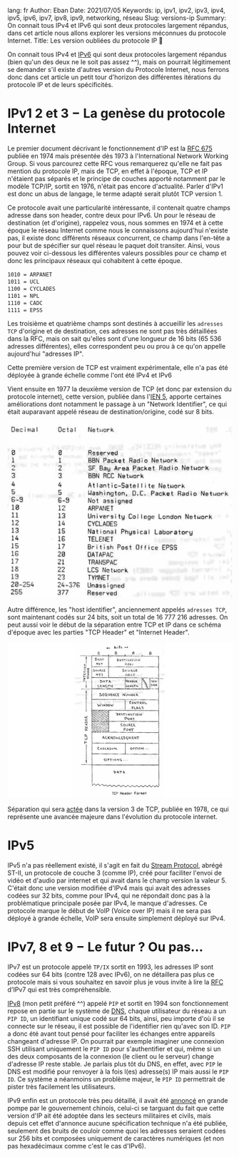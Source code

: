 lang: fr
Author: Eban 
Date: 2021/07/05
Keywords: ip, ipv1, ipv2, ipv3, ipv4, ipv5, ipv6, ipv7, ipv8, ipv9, networking, réseau
Slug: versions-ip
Summary: On connait tous IPv4 et IPv6 qui sont deux protocoles largement répandus, dans cet article nous allons explorer les versions méconnues du protocole Internet.
Title: Les version oubliées du protocole IP 🔎

On connait tous IPv4 et [IPv6](https://ilearned.eu/ipv6.html) qui sont deux protocoles largement répandus (bien qu'un des deux ne le soit pas assez ^^), mais on pourrait légitimement se demander s'il existe d'autres version du Protocole Internet, nous ferrons donc dans cet article un petit tour d'horizon des différentes itérations du protocole IP et de leurs spécificités.

# IPv1 2 et 3 − La genèse du protocole Internet

Le premier document décrivant le fonctionnement d'IP est la [RFC 675](https://www.rfc-editor.org/rfc/rfc675.html) publiée en 1974 mais présentée dès 1973 à l'International Network Working Group. Si vous parcourez cette RFC vous remarquerez qu'elle ne fait pas mention du protocole IP, mais de TCP, en effet à l'époque, TCP et IP n'étaient pas séparés et le principe de couches apporté notamment par le modèle TCP/IP, sortit en 1976, n'était pas encore d'actualité. Parler d'IPv1 est donc un abus de langage, le terme adapté serait plutôt TCP version 1.

Ce protocole avait une particularité intéressante, il contenait quatre champs adresse dans son header, contre deux pour IPv6. Un pour le réseau de destination (et d'origine), rappelez vous, nous sommes en 1974 et à cette époque le réseau Internet comme nous le connaissons aujourd'hui n'existe pas, il existe donc différents réseaux concurrent, ce champ dans l'en-tête a pour but de spécifier sur quel réseau le paquet doit transiter. Ainsi, vous pouvez voir ci-dessous les différentes valeurs possibles pour ce champ et donc les principaux réseaux qui cohabitent à cette époque.

```
1010 = ARPANET
1011 = UCL
1100 = CYCLADES
1101 = NPL
1110 = CADC
1111 = EPSS
```

Les troisième et quatrième champs sont destinés à accueillir les `adresses TCP` d'origine et de destination, ces adresses ne sont pas très détaillées dans la RFC, mais on sait qu'elles sont d'une longueur de 16 bits (65 536 adresses différentes), elles correspondent peu ou prou à ce qu'on appelle aujourd'hui "adresses IP".

Cette première version de TCP est vraiment expérimentale, elle n'a pas été déployée à grande échelle comme l'ont été IPv4 et IPv6

Vient ensuite en 1977 la deuxième version de TCP (et donc par extension du protocole internet), cette version, publiée dans l'[IEN 5](https://www.rfc-editor.org/in-notes/ien/ien5.pdf), apporte certaines améliorations dont notamment le passage à un "Network Identifier", ce qui était auparavant appelé réseau de destination/origine, codé sur 8 bits.

![Liste des différents network](/static/img/versions-ip/network_list.webp)

Autre différence, les "host identifier", anciennement appelés `adresses TCP`, sont maintenant codés sur 24 bits, soit un total de 16 777 216 adresses. On peut aussi voir le début de la séparation entre TCP et IP dans ce schéma d'époque avec les parties "TCP Header" et "Internet Header".

![Header TCP où l'on voit deux parties, une appelée "TCP Header" et l'autre "IP Header"](/static/img/versions-ip/header.webp)

Séparation qui sera [actée](https://datatracker.ietf.org/doc/html/rfc760) dans la version 3 de TCP, publiée en 1978, ce qui représente une avancée majeure dans l'évolution du protocole internet.

# IPv5

IPv5 n'a pas réellement existé, il s'agit en fait du [Stream Protocol](https://datatracker.ietf.org/doc/html/rfc1190), abrégé ST-II, un protocole de couche 3 (comme IP), créé pour faciliter l'envoi de vidéo et d'audio par internet et qui avait dans le champ version la valeur 5. C'était donc une version modifiée d'IPv4 mais qui avait des adresses codées sur 32 bits, comme pour IPv4, qui ne répondait donc pas à la problématique principale posée par IPv4, le manque d'adresses. Ce protocole marque le début de VoIP (Voice over IP) mais il ne sera pas déployé à grande échelle, VoIP sera ensuite simplement déployé sur IPv4.

# IPv7, 8 et 9 − Le futur ? Ou pas...

IPv7 est un protocole appelé `TP/IX` sortit en 1993, les adresses IP sont codées sur 64 bits (contre 128 avec IPv6), on ne détaillera pas plus ce protocole mais si vous souhaitez en savoir plus je vous invite à lire la [RFC](https://datatracker.ietf.org/doc/html/rfc1475) d'IPv7 qui est très compréhensible.

[IPv8](https://datatracker.ietf.org/doc/html/rfc1621) (mon petit préféré ^^) appelé `PIP` et sortit en 1994 son fonctionnement repose en partie sur le système de [DNS](https://ilearned.eu.org/les-bases-du-dns.html), chaque utilisateur du réseau a un `PIP ID`, un identifiant unique codé sur 64 bits, ainsi, peu importe d'où il se connecte sur le réseau, il est possible de l'identifier rien qu'avec son ID. `PIP` a donc été avant tout pensé pour faciliter les échanges entre appareils changeant d'adresse IP. On pourrait par exemple imaginer une connexion SSH utilisant uniquement le `PIP ID` pour s'authentifier et qui, même si un des deux composants de la connexion (le client ou le serveur) change d'adresse IP reste stable. Je parlais plus tôt du DNS, en effet, avec `PIP` le DNS est modifié pour renvoyer à la fois l(es) adresse(s) IP mais aussi le `PIP ID`. Ce système a néanmoins un problème majeur, le `PIP ID` permettrait de pister très facilement les utilisateurs.

IPv9 enfin est un protocole très peu détaillé, il avait été [annoncé](http://www.china.org.cn/english/scitech/100279.htm) en grande pompe par le gouvernement chinois, celui-ci se targuant du fait que cette version d'IP ait été adoptée dans les secteurs militaires et civils, mais depuis cet effet d'annonce aucune spécification technique n'a été publiée, seulement des bruits de couloir comme quoi les adresses seraient codées sur 256 bits et composées uniquement de caractères numériques (et non pas hexadécimaux comme c'est le cas d'IPv6).
